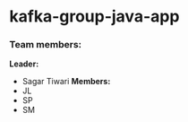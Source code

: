 # kafka-group-java-app

### Team members:
**Leader:**
   * Sagar Tiwari
 **Members:**
   * JL
   * SP
   * SM